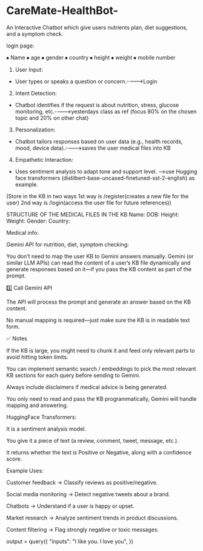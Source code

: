 # CareMate-HealthBot-
An Interactive Chatbot which give users nutrients plan, diet suggestions, and a symptom check.

login page:

⦁	Name
⦁	age
⦁	gender
⦁	country
⦁	height
⦁	weight
⦁	mobile number

1. User Input:
- User types or speaks a question or concern.---->Login

2. Intent Detection:
- Chatbot identifies if the request is about nutrition, stress, glucose monitoring, etc.---->yesterdays class as ref (focus 80% on the chosen topic and 20% on other chat)

3. Personalization:
- Chatbot tailors responses based on user data (e.g., health records, mood, device data).---->saves the user medical files into KB

4. Empathetic Interaction:
- Uses sentiment analysis to adapt tone and support level. -->use Hugging face transformers (distilbert-base-uncased-finetuned-sst-2-english) as example.

(Store in the KB in two ways 1st way is /register(creates a new file for the user) 2nd way is /login(access the user file for future references))




STRUCTURE OF THE MEDICAL FILES IN THE KB 
Name: 
DOB: 
Height: 
Weight: 
Gender: 
Country: 


Medical info:


Gemini API for nutrition, diet, symptom checking:

You don’t need to map the user KB to Gemini answers manually. Gemini (or similar LLM APIs) can read the content of a user’s KB file dynamically and generate responses based on it—if you pass the KB content as part of the prompt.

3️⃣ Call Gemini API

The API will process the prompt and generate an answer based on the KB content.

No manual mapping is required—just make sure the KB is in readable text form.

✅ Notes

If the KB is large, you might need to chunk it and feed only relevant parts to avoid hitting token limits.

You can implement semantic search / embeddings to pick the most relevant KB sections for each query before sending to Gemini.

Always include disclaimers if medical advice is being generated.

You only need to read and pass the KB programmatically, Gemini will handle mapping and answering.




HuggingFace Transformers:


It is a sentiment analysis model.

You give it a piece of text (a review, comment, tweet, message, etc.).

It returns whether the text is Positive or Negative, along with a confidence score.

Example Uses:

Customer feedback → Classify reviews as positive/negative.

Social media monitoring → Detect negative tweets about a brand.

Chatbots → Understand if a user is happy or upset.

Market research → Analyze sentiment trends in product discussions.

Content filtering → Flag strongly negative or toxic messages.

output = query({
    "inputs": "I like you. I love you",
})
